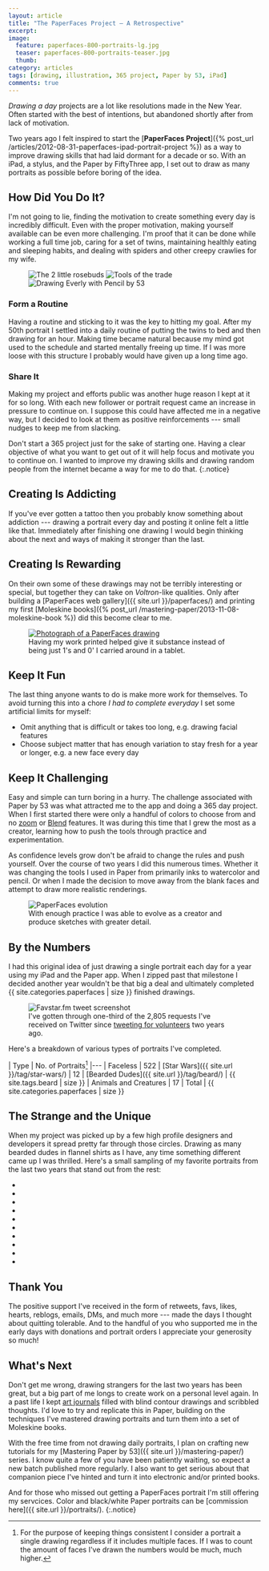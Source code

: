 ```yaml
---
layout: article
title: "The PaperFaces Project — A Retrospective"
excerpt: 
image: 
  feature: paperfaces-800-portraits-lg.jpg
  teaser: paperfaces-800-portraits-teaser.jpg
  thumb: 
category: articles
tags: [drawing, illustration, 365 project, Paper by 53, iPad]
comments: true
---
```


*Drawing a day* projects are a lot like resolutions made in the New Year. Often started with the best of intentions, but abandoned shortly after from lack of motivation.

Two years ago I felt inspired to start the [**PaperFaces Project**]({% post_url /articles/2012-08-31-paperfaces-ipad-portrait-project %}) as a way to improve drawing skills that had laid dormant for a decade or so. With an iPad, a stylus, and the Paper by FiftyThree app, I set out to draw as many portraits as possible before boring of the idea.

## How Did You Do It?

I'm not going to lie, finding the motivation to create something every day is incredibly difficult. Even with the proper motivation, making yourself available can be even more challenging. I'm proof that it can be done while working a full time job, caring for a set of twins, maintaining healthly eating and sleeping habits, and dealing with spiders and other creepy crawlies for my wife.

<figure class="third">
  <img src="{{ site.url }}/images/paperfaces-retro-03.jpg" alt="The 2 little rosebuds">
  <img src="{{ site.url }}/images/paperfaces-retro-02.jpg" alt="Tools of the trade">
  <img src="{{ site.url }}/images/paperfaces-retro-01.jpg" alt="Drawing Everly with Pencil by 53">
</figure>

### Form a Routine

Having a routine and sticking to it was the key to hitting my goal. After my 50th portrait I settled into a daily routine of putting the twins to bed and then drawing for an hour. Making time became natural because my mind got used to the schedule and started mentally freeing up time. If I was more loose with this structure I probably would have given up a long time ago.

### Share It

Making my project and efforts public was another huge reason I kept at it for so long. With each new follower or portrait request came an increase in pressure to continue on. I suppose this could have affected me in a negative way, but I decided to look at them as positive reinforcements --- small nudges to keep me from slacking.

Don't start a 365 project just for the sake of starting one. Having a clear objective of what you want to get out of it will help focus and motivate you to continue on. I wanted to improve my drawing skills and drawing random people from the internet became a way for me to do that.
{:.notice}

## Creating Is Addicting

If you've ever gotten a tattoo then you probably know something about addiction --- drawing a portrait every day and posting it online felt a little like that. Immediately after finishing one drawing I would begin thinking about the next and ways of making it stronger than the last.

## Creating Is Rewarding

On their own some of these drawings may not be terribly interesting or special, but together they can take on *Voltron*-like qualities. Only after building a [PaperFaces web gallery]({{ site.url }}/paperfaces/) and printing my first [Moleskine books]({% post_url /mastering-paper/2013-11-08-moleskine-book %}) did this become clear to me.

<figure>
  <a href="{{ site.url }}/images/paper-53-book-wendy-lg.jpg"><img src="{{ site.url }}/images/paper-53-book-wendy.jpg" alt="Photograph of a PaperFaces drawing"></a>
  <figcaption>Having my work printed helped give it substance instead of being just 1's and 0' I carried around in a tablet.</figcaption>
</figure>

## Keep It Fun

The last thing anyone wants to do is make more work for themselves. To avoid turning this into a chore *I had to complete everyday* I set some artificial limits for myself:

* Omit anything that is difficult or takes too long, e.g. drawing facial features
* Choose subject matter that has enough variation to stay fresh for a year or longer, e.g. a new face every day

## Keep It Challenging

Easy and simple can turn boring in a hurry. The challenge associated with Paper by 53 was what attracted me to the app and doing a 365 day project. When I first started there were only a handful of colors to choose from and no [zoom](#loupe-tutorial) or [Blend](#blend-first-look) features. It was during this time that I grew the most as a creator, learning how to push the tools through practice and experimentation.

As confidence levels grow don't be afraid to change the rules and push yourself. Over the course of two years I did this numerous times. Whether it was changing the tools I used in Paper from primarily inks to watercolor and pencil. Or when I made the decision to move away from the blank faces and attempt to draw more realistic renderings.

<figure>
    <img src="{{ site.url }}/images/paper-53-face-evolution.jpg" alt="PaperFaces evolution">
    <figcaption>With enough practice I was able to evolve as a creator and produce sketches with greater detail.</figcaption>
</figure>

## By the Numbers

I had this original idea of just drawing a single portrait each day for a year using my iPad and the Paper app. When I zipped past that milestone I decided another year wouldn't be that big a deal and ultimately completed {{ site.categories.paperfaces | size }} finished drawings. 

<figure>
  <img src="{{ site.url }}/images/paperfaces-volunteer-tweet.jpg" alt="Favstar.fm tweet screenshot">
  <figcaption>I've gotten through one-third of the 2,805 requests I've received on Twitter since <a href="https://twitter.com/mmistakes/status/240601384477659136/">tweeting for volunteers</a> two years ago.</figcaption>
</figure>

Here's a breakdown of various types of portraits I've completed.

| Type | No. of Portraits[^portraits]
|---
| Faceless | 522
| [Star Wars]({{ site.url }}/tag/star-wars/) | 12
| [Bearded Dudes]({{ site.url }}/tag/beard/) | {{ site.tags.beard | size }}
| Animals and Creatures | 17
| Total | {{ site.categories.paperfaces | size }}

[^portraits]: For the purpose of keeping things consistent I consider a portrait a single drawing regardless if it includes multiple faces. If I was to count the amount of faces I've drawn the numbers would be much, much higher.

## The Strange and the Unique

When my project was picked up by a few high profile designers and developers it spread pretty far through those circles. Drawing as  many bearded dudes in flannel shirts as I have, any time something different came up I was thrilled. Here's a small sampling of my favorite portraits from the last two years that stand out from the rest:

<ul class="th-grid">
  <li><a href="{{ site.url }}{% post_url /paperfaces/2012-09-20-mike-ftw-portrait %}"><img src="{{ site.url }}/images/paperfaces-mike-ftw-twitter-150.jpg" alt=""></a></li>
  <li><a href="{{ site.url }}{% post_url /paperfaces/2012-11-05-andrew-shaw23-portrait %}"><img src="{{ site.url }}/images/paperfaces-andrew-shaw23-twitter-150.jpg" alt=""></a></li>
  <li><a href="{{ site.url }}{% post_url /paperfaces/2012-12-13-f5point6-portrait %}"><img src="{{ site.url }}/images/paperfaces-f5point6-twitter-150.jpg" alt=""></a></li>
  <li><a href="{{ site.url }}{% post_url /paperfaces/2013-06-17-studioprisoner-portrait %}"><img src="{{ site.url }}/images/paperfaces-studioprisoner-twitter-150.jpg" alt=""></a></li>
  <li><a href="{{ site.url }}{% post_url /paperfaces/2013-09-27-pappyshannon-portrait %}"><img src="{{ site.url }}/images/paperfaces-pappyshannon-twitter-150.jpg" alt=""></a></li>
  <li><a href="{{ site.url }}{% post_url /paperfaces/2014-01-20-thenimesh-portrait %}"><img src="{{ site.url }}/images/paperfaces-thenimesh-twitter-150.jpg" alt=""></a></li>
  <li><a href="{{ site.url }}{% post_url /paperfaces/2014-02-17-matt-s-portrait %}"><img src="{{ site.url }}/images/paperfaces-matt-s-150.jpg" alt=""></a></li>
  <li><a href="{{ site.url }}{% post_url /paperfaces/2014-05-23-barelolk-portrait %}"><img src="{{ site.url }}/images/paperfaces-barelolk-twitter-150.jpg" alt=""></a></li>
  <li><a href="{{ site.url }}{% post_url /paperfaces/2014-07-10-vlad-s-portrait %}"><img src="{{ site.url }}/images/paperfaces-vlad-s-150.jpg" alt=""></a></li>
  <li><a href="{{ site.url }}{% post_url /paperfaces/2014-03-26-marie-a-portrait %}"><img src="{{ site.url }}/images/paperfaces-marie-a-150.jpg" alt=""></a></li>
</ul>

## Thank You

The positive support I've received in the form of retweets, favs, likes, hearts, reblogs, emails, DMs, and much more --- made the days I thought about quitting tolerable. And to the handful of you who supported me in the early days with donations and portrait orders I appreciate your generosity so much!

## What's Next

Don't get me wrong, drawing strangers for the last two years has been great, but a big part of me longs to create work on a personal level again. In a past life I kept [art journals](http://www.blurb.com/b/695432-scripted-entries-from-false-memories?ce=blurb_ew&utm_source=widget) filled with blind contour drawings and scribbled thoughts. I'd love to try and replicate this in Paper, building on the techniques I've mastered drawing portraits and turn them into a set of Moleskine books.

With the free time from not drawing daily portraits, I plan on crafting new tutorials for my [Mastering Paper by 53]({{ site.url }}/mastering-paper/) series. I know quite a few of you have been patiently waiting, so expect a new batch published more regularly. I also want to get serious about that companion piece I've hinted and turn it into electronic and/or printed books.

And for those who missed out getting a PaperFaces portrait I'm still offering my servcices. Color and black/white Paper portraits can be [commission here]({{ site.url }}/portraits/).
{:.notice}

